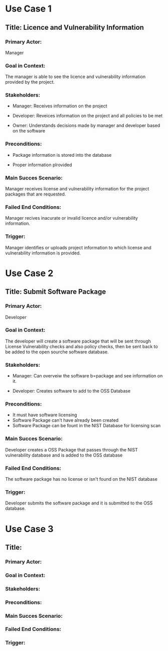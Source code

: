 # Use Case 1
## Title: Licence and Vulnerability Information
### Primary Actor:
Manager

### Goal in Context:  
The manager is able to see the licence and vulnerability information provided by the project.

### Stakeholders:  
- Manager: Receives information on the project

- Developer: Reveices information on the project and all policies to be met

- Owner: Understands decisions made by manager and developer based on the software

### Preconditions:
- Package information is stored into the database  

- Proper information plrovided

### Main Succes Scenario:  
Manager receives license and vulnerability
information for the project packages that are requested.

### Failed End Conditions:  
Manager recives inacurate or invalid licence and/or vulnerability information. 

### Trigger:
Manager identifies or uploads project information to which license and
vulnerability information is provided.

# Use Case 2
## Title: Submit Software Package
### Primary Actor:
Developer

### Goal in Context:  
The developer will create a software package that will be sent through License Vulnerability checks and also policy checks, then be sent back to be added to the open sourche software database.

### Stakeholders:  
- Manager: Can overveiw the software b=package and see information on it.

- Developer: Creates software to add to the OSS Database

### Preconditions:
- It must have software licensing
- Software Package can't have already been created
- Software Package can be fount in the NIST Database for licensing scan

### Main Succes Scenario:  
Developer creates a OSS Package that passes through the NIST vulnerability database and is added to the OSS database

### Failed End Conditions:  
 The software package has no license or isn't found on the NIST database

### Trigger:
Developer submits the software package and it is submitted to the OSS database.

# Use Case 3
## Title: 
### Primary Actor:


### Goal in Context:  


### Stakeholders:  

### Preconditions:


### Main Succes Scenario:  


### Failed End Conditions:  
 

### Trigger:


